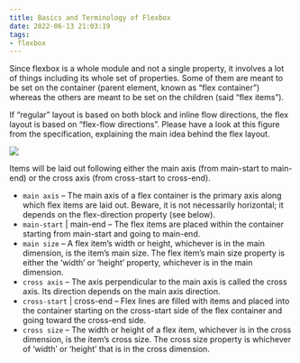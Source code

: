 ```yaml
---
title: Basics and Terminology of Flexbox
date: 2022-06-13 21:03:19
tags:
- flexbox
---
```


Since flexbox is a whole module and not a single property, it involves a lot of things including its whole set of properties. Some of them are meant to be set on the container (parent element, known as “flex container”) whereas the others are meant to be set on the children (said “flex items”).

If “regular” layout is based on both block and inline flow directions, the flex layout is based on “flex-flow directions”. Please have a look at this figure from the specification, explaining the main idea behind the flex layout.

![](/images/00-basic-terminology.svg)

Items will be laid out following either the main axis (from main-start to main-end) or the cross axis (from cross-start to cross-end).

- `main axis` – The main axis of a flex container is the primary axis along which flex items are laid out. Beware, it is not necessarily horizontal; it depends on the flex-direction property (see below).
- `main-start` | main-end – The flex items are placed within the container starting from main-start and going to main-end.
- `main size` – A flex item’s width or height, whichever is in the main dimension, is the item’s main size. The flex item’s main size property is either the ‘width’ or ‘height’ property, whichever is in the main dimension.
- `cross axis` – The axis perpendicular to the main axis is called the cross axis. Its direction depends on the main axis direction.
- `cross-start` | cross-end – Flex lines are filled with items and placed into the container starting on the cross-start side of the flex container and going toward the cross-end side.
- `cross size` – The width or height of a flex item, whichever is in the cross dimension, is the item’s cross size. The cross size property is whichever of ‘width’ or ‘height’ that is in the cross dimension.